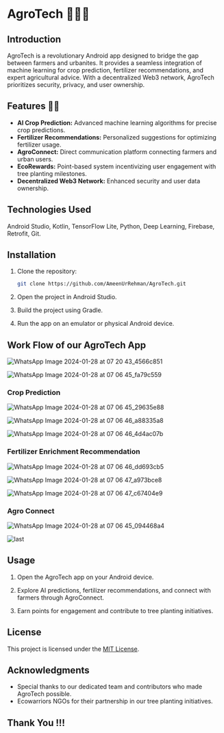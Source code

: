 # AgroTech 🌲🎄🌲

## Introduction

AgroTech is a revolutionary Android app designed to bridge the gap between farmers and urbanites. It provides a seamless integration of machine learning for crop prediction, fertilizer recommendations, and expert agricultural advice. With a decentralized Web3 network, AgroTech prioritizes security, privacy, and user ownership.

## Features 🚀🚀

- **AI Crop Prediction:** Advanced machine learning algorithms for precise crop predictions.
- **Fertilizer Recommendations:** Personalized suggestions for optimizing fertilizer usage.
- **AgroConnect:** Direct communication platform connecting farmers and urban users.
- **EcoRewards:** Point-based system incentivizing user engagement with tree planting milestones.
- **Decentralized Web3 Network:** Enhanced security and user data ownership.

## Technologies Used

Android Studio, Kotlin, TensorFlow Lite, Python, Deep Learning, Firebase, Retrofit, Git.

## Installation

1. Clone the repository:
   ```bash
   git clone https://github.com/AmeenUrRehman/AgroTech.git
   ```

2. Open the project in Android Studio.

3. Build the project using Gradle.

4. Run the app on an emulator or physical Android device.

## Work Flow of our AgroTech App

![WhatsApp Image 2024-01-28 at 07 20 43_4566c851](https://github.com/AmeenUrRehman/AgroTech/assets/83868776/32400f74-36fa-445c-b4ec-1c13c04daf0d)

![WhatsApp Image 2024-01-28 at 07 06 45_fa79c559](https://github.com/AmeenUrRehman/AgroTech/assets/83868776/733bba43-0a7a-4a15-b0ef-aa1d9c240986)

### Crop Prediction

![WhatsApp Image 2024-01-28 at 07 06 45_29635e88](https://github.com/AmeenUrRehman/AgroTech/assets/83868776/d4de4772-9959-4ce8-9fd2-8d77ac8c7efb)

![WhatsApp Image 2024-01-28 at 07 06 46_a88335a8](https://github.com/AmeenUrRehman/AgroTech/assets/83868776/06676ffe-62c7-487d-9dfd-0adbed03fd45)

![WhatsApp Image 2024-01-28 at 07 06 46_4d4ac07b](https://github.com/AmeenUrRehman/AgroTech/assets/83868776/302f4eaa-c124-477f-883e-09bb69ad6921)

### Fertilizer Enrichment Recommendation

![WhatsApp Image 2024-01-28 at 07 06 46_dd693cb5](https://github.com/AmeenUrRehman/AgroTech/assets/83868776/af8fd636-7371-4124-92f1-59f3ccbee743)

![WhatsApp Image 2024-01-28 at 07 06 47_a973bce8](https://github.com/AmeenUrRehman/AgroTech/assets/83868776/97e52d61-b284-4be5-9dae-ff38e4c32e00)

![WhatsApp Image 2024-01-28 at 07 06 47_c67404e9](https://github.com/AmeenUrRehman/AgroTech/assets/83868776/44a3f21a-3c57-4fd3-b111-e47e1c1ae1fb)

### Agro Connect

![WhatsApp Image 2024-01-28 at 07 06 45_094468a4](https://github.com/AmeenUrRehman/AgroTech/assets/83868776/5783e6a4-e934-4d87-8e60-513d7e585565)

![last](https://github.com/AmeenUrRehman/AgroTech/assets/83868776/ea9e6520-83e9-43a2-a7fd-4435244deebc)

## Usage

1. Open the AgroTech app on your Android device.

2. Explore AI predictions, fertilizer recommendations, and connect with farmers through AgroConnect.

3. Earn points for engagement and contribute to tree planting initiatives.

## License

This project is licensed under the [MIT License](LICENSE).

## Acknowledgments

- Special thanks to our dedicated team and contributors who made AgroTech possible.
- Ecowarriors NGOs for their partnership in our tree planting initiatives.

## Thank You !!! 

